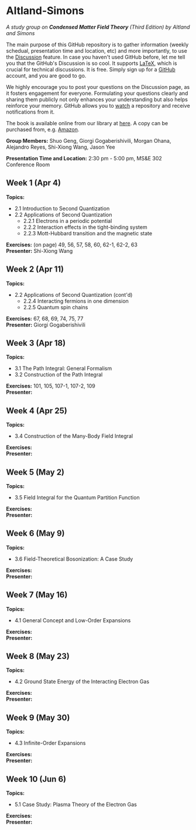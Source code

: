 # Altland-Simons
_A study group on **Condensed Matter Field Theory** (Third Edition) by Altland and Simons_

The main purpose of this GitHub repository is to gather information (weekly schedual, presentation time and location, etc) and more importantly, to use the [Discussion](https://github.com/shwangcmt/Altland-Simons/discussions) feature. In case you haven't used GitHub before, let me tell you that the GitHub's Discussion is so cool. It supports [LaTeX](https://docs.github.com/en/get-started/writing-on-github/working-with-advanced-formatting/writing-mathematical-expressions), which is crucial for technical discussions. It is free. Simply sign up for a [GitHub](https://github.com/signup) account, and you are good to go. 

We highly encourage you to post your questions on the Discussion page, as it fosters engagement for everyone. Formulating your questions clearly and sharing them publicly not only enhances your understanding but also helps reinforce your memory. GitHub allows you to [watch](https://docs.github.com/en/account-and-profile/managing-subscriptions-and-notifications-on-github/setting-up-notifications/configuring-notifications#configuring-your-watch-settings-for-an-individual-repository) a repository and receive notifications from it. 

The book is available online from our library at [here](https://search.library.ucr.edu/discovery/fulldisplay?docid=alma9919759025006531&context=L&vid=01CDL_RIV_INST:UCR&lang=en&search_scope=Everything&adaptor=Local%20Search%20Engine&isFrbr=true&tab=Everything&query=any,contains,altland%20simons&sortby=date_d&facet=frbrgroupid,include,9083417688746215883&offset=0). A copy can be purchased from, e.g. [Amazon](https://www.amazon.com/Condensed-Matter-Theory-Alexander-Altland/dp/1108494609/). 

**Group Members:** Shuo Geng, Giorgi Gogaberishivili, Morgan Ohana, Alejandro Reyes, Shi-Xiong Wang, Jason Yee

**Presentation Time and Location:** 2:30 pm - 5:00 pm, MS&E 302 Conference Room

## Week 1 (Apr 4)  
**Topics:**
- 2.1 Introduction to Second Quantization  
- 2.2 Applications of Second Quantization  
  - 2.2.1 Electrons in a periodic potential  
  - 2.2.2 Interaction effects in the tight-binding system  
  - 2.2.3 Mott-Hubbard transition and the magnetic state  

**Exercises:** (on page) 49, 56, 57, 58, 60, 62-1, 62-2, 63  
**Presenter:** Shi-Xiong Wang  


## Week 2 (Apr 11)  
**Topics:**  
- 2.2 Applications of Second Quantization (cont'd)  
  - 2.2.4 Interacting fermions in one dimension  
  - 2.2.5 Quantum spin chains  

**Exercises:** 67, 68, 69, 74, 75, 77  
**Presenter:** Giorgi Gogaberishivili

## Week 3 (Apr 18)  
**Topics:**  
- 3.1 The Path Integral: General Formalism  
- 3.2 Construction of the Path Integral  

**Exercises:** 101, 105, 107-1, 107-2, 109  
**Presenter:**  

## Week 4 (Apr 25)  
**Topics:**  
- 3.4 Construction of the Many-Body Field Integral  

**Exercises:**   
**Presenter:**  

## Week 5 (May 2)  
**Topics:**  
- 3.5 Field Integral for the Quantum Partition Function  

**Exercises:**   
**Presenter:**  

## Week 6 (May 9)  
**Topics:**  
- 3.6 Field-Theoretical Bosonization: A Case Study  

**Exercises:**   
**Presenter:**  

## Week 7 (May 16)  
**Topics:**  
- 4.1 General Concept and Low-Order Expansions  

**Exercises:**   
**Presenter:**  

## Week 8 (May 23)  
**Topics:**  
- 4.2 Ground State Energy of the Interacting Electron Gas  

**Exercises:**   
**Presenter:**  

## Week 9 (May 30)  
**Topics:**  
- 4.3 Infinite-Order Expansions  

**Exercises:**   
**Presenter:**  

## Week 10 (Jun 6)  
**Topics:**  
- 5.1 Case Study: Plasma Theory of the Electron Gas  

**Exercises:**   
**Presenter:**  
